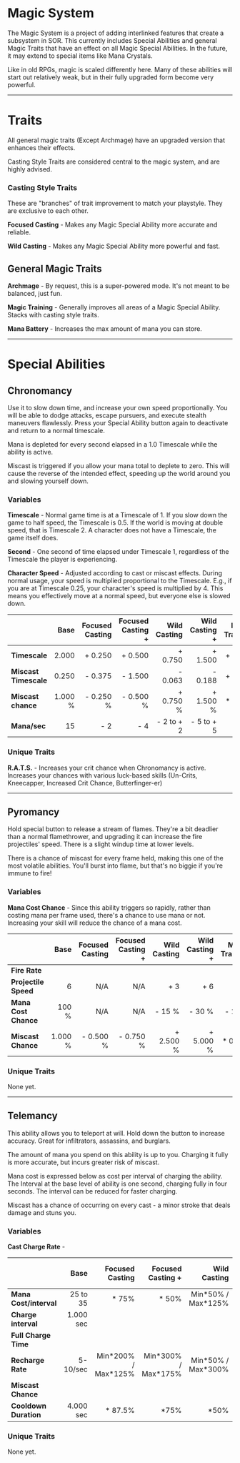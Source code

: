 ﻿# Magic System

The Magic System is a project of adding interlinked features that create a subsystem in SOR. This currently includes Special Abilities and general Magic Traits that have an effect on all Magic Special Abilities. In the future, it may extend to special items like Mana Crystals.

Like in old RPGs, magic is scaled differently here. Many of these abilities will start out relatively weak, but in their fully upgraded form become very powerful.

---

# Traits

All general magic traits (Except Archmage) have an upgraded version that enhances their effects.

Casting Style Traits are considered central to the magic system, and are highly advised.

### Casting Style Traits

These are "branches" of trait improvement to match your playstyle. They are exclusive to each other.

**Focused Casting** - Makes any Magic Special Ability more accurate and reliable.

**Wild Casting** - Makes any Magic Special Ability more powerful and fast.

## General Magic Traits

**Archmage** - By request, this is a super-powered mode. It's not meant to be balanced, just fun.

**Magic Training** - Generally improves all areas of a Magic Special Ability. Stacks with casting style traits. 

**Mana Battery** - Increases the max amount of mana you can store.

---

# Special Abilities

## Chronomancy

Use it to slow down time, and increase your own speed proportionally. You will be able to dodge attacks, escape pursuers, and execute stealth maneuvers flawlessly. Press your Special Ability button again to deactivate and return to a normal timescale.

Mana is depleted for every second elapsed in a 1.0 Timescale while the ability is active.

Miscast is triggered if you allow your mana total to deplete to zero. This will cause the reverse of the intended effect, speeding up the world around you and slowing yourself down.

### Variables

**Timescale** - Normal game time is at a Timescale of 1. If you slow down the game to half speed, the Timescale is 0.5. If the world is moving at double speed, that is Timescale 2. A character does not have a Timescale, the game itself does.

**Second** - One second of time elapsed under Timescale 1, regardless of the Timescale the player is experiencing.

**Character Speed** - Adjusted according to cast or miscast effects. During normal usage, your speed is multiplied proportional to the Timescale. E.g., if you are at Timescale 0.25, your character's speed is multiplied by 4. This means you effectively move at a normal speed, but everyone else is slowed down. 

|                     | Base      | Focused Casting | Focused Casting + | Wild Casting | Wild Casting + | Magic Training | Magic Training + | Archmage  |
|:--------------------|----------:|----------------:|------------------:|-------------:|---------------:|---------------:|-----------------:|----------:|
|**Timescale**        |   2.000   |       + 0.250   |         + 0.500   |    + 0.750   |      + 1.500   |      + 0.500   |        + 1.000   |   4.000   |
|**Miscast Timescale**|   0.250   |       - 0.375   |         - 1.500   |    - 0.063   |      - 0.188   |      + 0.125   |        + 0.250   | * 0.000   |
|**Miscast chance**   |   1.000 % |       - 0.250 % |         - 0.500 % |    + 0.750 % |      + 1.500 % |      * 0.800   |        * 6.000   | * 0.000   |
|**Mana/sec**         |  15       |       - 2       |         - 4       | - 2 to + 2   |  - 5 to + 5    |         -      |           -      | * 0.000   |

### Unique Traits

**R.A.T.S.** - Increases your crit chance when Chronomancy is active. Increases your chances with various luck-based skills (Un-Crits, Kneecapper, Increased Crit Chance, Butterfinger-er)

---

## Pyromancy

Hold special button to release a stream of flames. They're a bit deadlier than a normal flamethrower, and upgrading it can increase the fire projectiles' speed. There is a slight windup time at lower levels.

There is a chance of miscast for every frame held, making this one of the most volatile abilities. You'll burst into flame, but that's no biggie if you're immune to fire!

### Variables

**Mana Cost Chance** - Since this ability triggers so rapidly, rather than costing mana per frame used, there's a chance to use mana or not. Increasing your skill will reduce the chance of a mana cost.

|                    | Base       | Focused Casting | Focused Casting + | Wild Casting | Wild Casting + | Magic Training | Magic Training + | Archmage   |
|:-------------------|-----------:|----------------:|------------------:|-------------:|---------------:|---------------:|-----------------:|-----------:|
|**Fire Rate**       |
|**Projectile Speed**|      6     |           N/A   |             N/A   |        + 3   |          + 6   |          N/A   |            N/A   |    +   6   |
|**Mana Cost Chance**|    100   % |           N/A   |             N/A   |       - 15 % |         - 30 % |         - 10 % |           - 20 % |    - 100 % |
|**Miscast Chance**  |    1.000 % |       - 0.500 % |         - 0.750 % |    + 2.500 % |      + 5.000 % |      * 0.750   |        * 0.500   |  * 0.000   |

### Unique Traits

None yet.

---

## Telemancy

This ability allows you to teleport at will. Hold down the button to increase accuracy. Great for infiltrators, assassins, and burglars.

The amount of mana you spend on this ability is up to you. Charging it fully is more accurate, but incurs greater risk of miscast. 

Mana cost is expressed below as cost per interval of charging the ability. The Interval at the base level of ability is one second, charging fully in four seconds. The interval can be reduced for faster charging.

Miscast has a chance of occurring on every cast - a minor stroke that deals damage and stuns you.

### Variables

**Cast Charge Rate** - 

|                      | Base       | Focused Casting       | Focused Casting +     | Wild Casting         | Wild Casting +       | Magic Training | Magic Training + | Archmage  |
|:---------------------|-----------:|----------------------:|----------------------:|---------------------:|---------------------:|---------------:|-----------------:|----------:|
|**Mana Cost/interval**| 25 to 35   |      * 75%            |        * 50%          | Min\*50% / Max\*125% | Min\*25% / Max\*150% | * 87.5%        | * 75%            |       = 0 |
|**Charge interval**   |  1.000 sec |
|**Full Charge Time**  |
|**Recharge Rate**     |   5-10/sec | Min\*200% / Max\*125% | Min\*300% / Max\*175% | Min\*50% / Max\*300% | Min\*25% / Max\*400% | * 150%         | * 225%           |    = 1000 |
|**Miscast Chance**    |
|**Cooldown Duration** |  4.000 sec |      * 87.5%          |        *75%           |     *50%             |       *25%           |       *75%     |         *50%     |       = 0 |

### Unique Traits

None yet.
